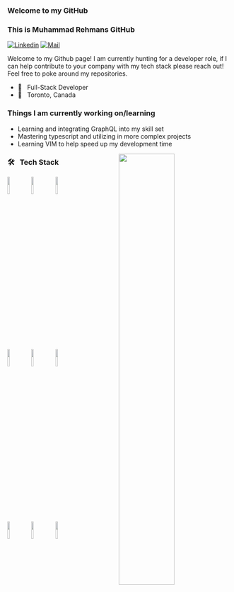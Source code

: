 ### Welcome to my GitHub


### This is Muhammad Rehmans GitHub

<!-- [![Github](https://img.shields.io/badge/-Github-000?style=flat&logo=Github&logoColor=white)](https://github.com/moabre) -->
[![Linkedin](https://img.shields.io/badge/-LinkedIn-blue?style=flat&logo=Linkedin&logoColor=white)](https://www.linkedin.com/in/moabre/)
[![Mail](https://img.shields.io/badge/-Email-c14438?style=flat&logo=Gmail&logoColor=white)](mailto:muhammadrehman21@gmail.com)

<p> Welcome to my Github page! I am currently hunting for a developer role, if I can help contribute to your company with my tech stack please reach out! Feel free to poke around my repositories.
  <br/>

- 🌱 &nbsp; Full-Stack Developer
- 📍 &nbsp; Toronto, Canada 

<h3> Things I am currently working on/learning</h3>
<ul>
  <li> Learning and integrating GraphQL into my skill set</li>
  <li> Mastering typescript and utilizing in more complex projects</li>
  <li> Learning VIM to help speed up my development time </li>
 </ul>

<img width="50%" align="right" src="https://github-readme-stats.vercel.app/api?username=moabre&show_icons=true&hide_border=true"/>
<h3>🛠 &nbsp; Tech Stack</h3>

<code><img width="10%" src="https://www.vectorlogo.zone/logos/w3_html5/w3_html5-ar21.svg"></code>
<code><img width="10%" src="https://www.vectorlogo.zone/logos/sass-lang/sass-lang-ar21.svg"></code>
<code><img width="10%" src="https://www.vectorlogo.zone/logos/javascript/javascript-horizontal.svg"></code>
<br />
<code><img width="10%" src="https://www.vectorlogo.zone/logos/reactjs/reactjs-ar21.svg"></code>
<code><img width="10%" src="https://www.vectorlogo.zone/logos/nodejs/nodejs-ar21.svg"></code>
<code><img width="10%" src="https://www.vectorlogo.zone/logos/python/python-ar21.svg"></code>
<br />
<code><img width="10%" src="https://www.vectorlogo.zone/logos/jupyter/jupyter-ar21.svg"></code>
<code><img width="10%" src="https://www.vectorlogo.zone/logos/mongodb/mongodb-ar21.svg"></code>
<code><img width="10%" src="https://www.vectorlogo.zone/logos/expressjs/expressjs-ar21.svg"></code>
